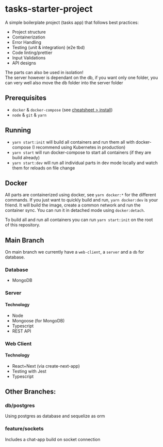 # tasks-starter-project
A simple boilerplate project (tasks app) that follows best practices:

- Project structure
- Containerization
- Error Handling
- Testing (unit & integration) (e2e tbd)
- Code linting/prettier 
- Input Validations
- API designs

The parts can also be used in isolation!  
The server however is dependant on the db, if you want only one folder, you can very well also move the db folder into the server folder  

## Prerequisites
- `docker` & `docker-compose` (see [cheatsheet > install](https://github.com/ThibaultJanBeyer/cheatsheets/blob/master/docker-cheatsheet.md#install))
- `node` & `git` & `yarn`

## Running

- `yarn start:init` will build all containers and run them all with docker-compose (I recommend using Kubernetes in production)
- `yarn start` will run docker-compose to start all containers (if they are build already)
- `yarn start:dev` will run all individual parts in dev mode locally and watch them for reloads on file change

## Docker
All parts are containerized using docker, see `yarn docker:*` for the different commands. If you just want to quickly build and run, `yarn docker:dev` is your friend. It will build the image, create a common network and run the container sync. You can run it in detached mode using `docker:detach`.

To build all and run all containers you can run `yarn start:init` on the root of this repository.


## Main Branch
On main branch we currently have a `web-client`, a `server` and a `db` for database.
### Database
- MongoDB
### Server
#### Technology
- Node
- Mongoose (for MongoDB)
- Typescript
- REST API
### Web Client
#### Technology
- React+Next (via create-next-app)
- Testing with Jest
- Typescript

## Other Branches:

### db/postgres

Using postgres as database and sequelize as orm

### feature/sockets

Includes a chat-app build on socket connection
